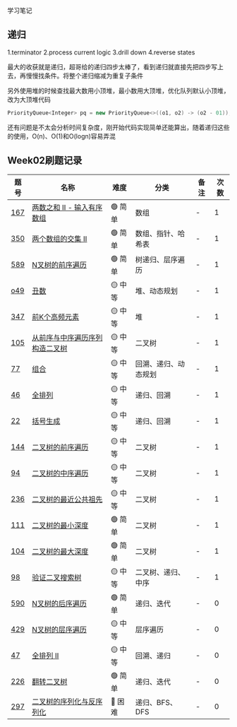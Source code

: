 学习笔记

## 递归
1.terminator
2.process current logic
3.drill down
4.reverse states

最大的收获就是递归，超哥给的递归四步太棒了，看到递归就直接先把四步写上去，再慢慢找条件。将整个递归缩减为重复子条件

另外使用堆的时候查找最大数用小顶堆，最小数用大顶堆，优化队列默认小顶堆，改为大顶堆代码

```cpp
PriorityQueue<Integer> pq = new PriorityQueue<>((o1, o2) -> (o2 - 01));
```
还有问题是不太会分析时间复杂度，刚开始代码实现简单还能算出，随着递归这些的使用，O(n)、O(1)和O(logn)容易弄混

## Week02刷题记录


| 题号                                                                                                                  | 名称                                                                            | 难度     | 分类         | 备注   | 次数    |
| ------------------------------------------------------------------------------------------------------------------- | ----------------------------------------------------------------------------- | ------ | ---------- | ---- | ---- |
| [167](https://leetcode-cn.com/problems/two-sum-ii-input-array-is-sorted/submissions/) | [两数之和 II - 输入有序数组](https://leetcode-cn.com/problems/two-sum-ii-input-array-is-sorted/submissions/) | 🟢 简单  | 数组  | -   |  1  |
| [350](https://leetcode-cn.com/problems/intersection-of-two-arrays-ii/) | [两个数组的交集 II](https://leetcode-cn.com/problems/intersection-of-two-arrays-ii/) | 🟢 简单  | 数组、指针、哈希表  | -   |  1  |
| [589](https://leetcode-cn.com/problems/n-ary-tree-preorder-traversal/) | [N叉树的前序遍历](https://leetcode-cn.com/problems/n-ary-tree-preorder-traversal/) | 🟢 简单  | 树递归、层序遍历  | -   |  1  |
| [o49](https://leetcode-cn.com/problems/chou-shu-lcof/) | [丑数](https://leetcode-cn.com/problems/chou-shu-lcof/) | 🟡 中等  | 堆、动态规划  | -   |  1  |
| [347](https://leetcode-cn.com/problems/top-k-frequent-elements/) | [前K个高频元素](https://leetcode-cn.com/problems/top-k-frequent-elements/) | 🟡 中等  | 堆  | -   |  1  |
| [105](https://leetcode-cn.com/problems/construct-binary-tree-from-preorder-and-inorder-traversal/) | [从前序与中序遍历序列构造二叉树](https://leetcode-cn.com/problems/construct-binary-tree-from-preorder-and-inorder-traversal/) | 🟡 中等  | 二叉树  | -   |  1  |
| [77](https://leetcode-cn.com/problems/combinations/) | [组合](https://leetcode-cn.com/problems/combinations/) | 🟡 中等  | 回溯、递归、动态规划  | -   |  1  |
| [46](https://leetcode-cn.com/problems/permutations/) | [全排列](https://leetcode-cn.com/problems/permutations/) | 🟡 中等  | 递归、回溯  | -   |  1  |
| [22](https://leetcode-cn.com/problems/generate-parentheses/) | [括号生成](https://leetcode-cn.com/problems/generate-parentheses/) | 🟡 中等  | 递归、回溯  | -   |  1  |
| [144](https://leetcode-cn.com/problems/binary-tree-preorder-traversal/) | [二叉树的前序遍历](https://leetcode-cn.com/problems/binary-tree-preorder-traversal/) | 🟡 中等  | 二叉树  | -   |  1  |
| [94](https://leetcode-cn.com/problems/binary-tree-inorder-traversal/) | [二叉树的中序遍历](https://leetcode-cn.com/problems/binary-tree-inorder-traversal/) | 🟡 中等  | 二叉树  | -   |  1  |
| [236](https://leetcode-cn.com/problems/lowest-common-ancestor-of-a-binary-tree/) | [二叉树的最近公共祖先](https://leetcode-cn.com/problems/lowest-common-ancestor-of-a-binary-tree/) | 🟡 中等  | 二叉树  | -   |  1  |
| [111](https://leetcode-cn.com/problems/minimum-depth-of-binary-tree/) | [二叉树的最小深度](https://leetcode-cn.com/problems/minimum-depth-of-binary-tree/) | 🟢 简单  | 二叉树  | -   |  1  |
| [104](https://leetcode-cn.com/problems/maximum-depth-of-binary-tree/) | [二叉树的最大深度](https://leetcode-cn.com/problems/maximum-depth-of-binary-tree/) | 🟢 简单  | 二叉树  | -   |  1  |
| [98](https://leetcode-cn.com/problems/validate-binary-search-tree/) | [验证二叉搜索树](https://leetcode-cn.com/problems/validate-binary-search-tree/) | 🟡 中等  | 二叉树、递归、中序  | -   |  1  |
| [590](https://leetcode-cn.com/problems/n-ary-tree-postorder-traversal/) | [N叉树的后序遍历](https://leetcode-cn.com/problems/n-ary-tree-postorder-traversal/) | 🟢 简单  | 递归、迭代  | -   |  0  |
| [429](https://leetcode-cn.com/problems/n-ary-tree-level-order-traversal/) | [N叉树的层序遍历](https://leetcode-cn.com/problems/n-ary-tree-level-order-traversal/) | 🟡 中等  | 层序遍历  | -   |  0  |
| [47](https://leetcode-cn.com/problems/permutations-ii/) | [全排列 II](https://leetcode-cn.com/problems/permutations-ii/) | 🟡 中等  | 回溯、递归  | -   |  0  |
| [226](https://leetcode-cn.com/problems/invert-binary-tree/description/) | [翻转二叉树](https://leetcode-cn.com/problems/invert-binary-tree/description/) | 🟢 简单  | 递归、迭代  | -   |  0  |
| [297](https://leetcode-cn.com/problems/serialize-and-deserialize-binary-tree/) | [二叉树的序列化与反序列化](https://leetcode-cn.com/problems/serialize-and-deserialize-binary-tree/) | 🔴️ 困难  | 递归、BFS、DFS  | -   |  0  |
